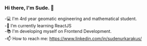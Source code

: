 ### Hi there, I'm Sude. 👋

-💻 I'm 4rd year geomatic engineering and mathematical student.</br>
-🌱 I’m currently learning ReactJS </br>
-📚 I'm developing myself on Frontend Development.</br>
-📫 How to reach me: https://www.linkedin.com/in/sudenurkarakus/
